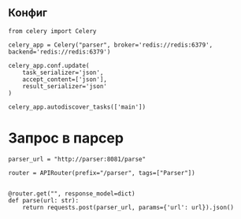 ## Конфиг

    from celery import Celery
    
    celery_app = Celery("parser", broker='redis://redis:6379', backend='redis://redis:6379')
    
    celery_app.conf.update(
        task_serializer='json',
        accept_content=['json'],
        result_serializer='json'
    )
    
    celery_app.autodiscover_tasks(['main'])

# Запрос в парсер

    parser_url = "http://parser:8081/parse"
    
    router = APIRouter(prefix="/parser", tags=["Parser"])
    
    
    @router.get("", response_model=dict)
    def parse(url: str):
        return requests.post(parser_url, params={'url': url}).json()

 